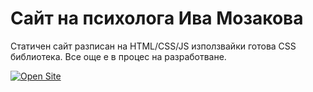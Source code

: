 # Сайт на психолога Ива Мозакова
Статичен сайт разписан на HTML/CSS/JS използвайки готова CSS библиотека.
Все още е в процес на разработване.

 [![Open Site](https://img.shields.io/badge/Отвори-Сайта-brightgreen?style=for-the-badge)](https://nkashev.github.io/ivamozakova.com/)
